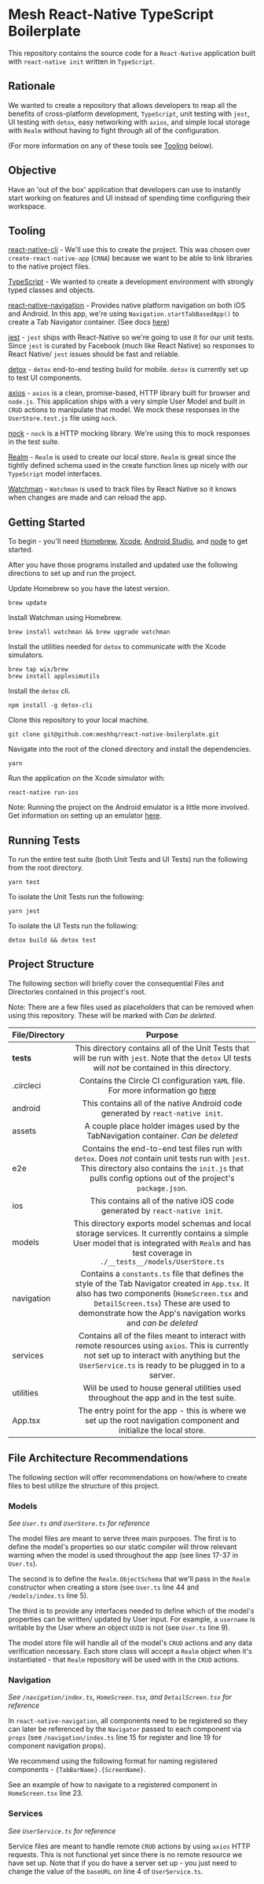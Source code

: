 # Mesh React-Native TypeScript Boilerplate

This repository contains the source code for a `React-Native` application built with `react-native init` written in `TypeScript`.

## Rationale

We wanted to create a repository that allows developers to reap all the benefits of cross-platform development, `TypeScript`, unit testing with `jest`, UI testing with `detox`, easy networking with `axios`, and simple local storage with `Realm` without having to fight through all of the configuration.

(For more information on any of these tools see [Tooling](#tooling) below).

## Objective

Have an 'out of the box' application that developers can use to instantly start working on features and UI instead of spending time configuring their workspace.

## Tooling

[react-native-cli](https://facebook.github.io/react-native/docs/getting-started.html) - We'll use this to create the project. This was chosen over `create-react-native-app` (`CRNA`) because we want to be able to link libraries to the native project files.

[TypeScript](https://www.typescriptlang.org/docs/home.html) - We wanted to create a development environment with strongly typed classes and objects.

[react-native-navigation](https://github.com/wix/react-native-navigation) - Provides native platform navigation on both iOS and Android. In this app, we're using `Navigation.startTabBasedApp()` to create a Tab Navigator container. (See docs [here](https://wix.github.io/react-native-navigation/#/usage))

[jest](https://facebook.github.io/jest/docs/en/getting-started.html) - `jest` ships with React-Native so we're going to use it for our unit tests. Since `jest` is curated by Facebook (much like React Native) so responses to React Native/ `jest` issues should be fast and reliable.

[detox](https://github.com/wix/detox) - `detox` end-to-end testing build for mobile. `detox` is currently set up to test UI components.

[axios](https://github.com/axios/axios) - `axios` is a clean, promise-based, HTTP library built for browser and `node.js`. This application ships with a very simple User Model and built in `CRUD` actions to manipulate that model. We mock these responses in the `UserStore.test.js` file using `nock`.

[nock](https://github.com/node-nock/nock) - `nock` is a HTTP mocking library. We're using this to mock responses in the test suite.

[Realm](https://realm.io/blog/introducing-realm-react-native/) - `Realm` is used to create our local store. `Realm` is great since the tightly defined schema used in the create function lines up nicely with our `TypeScript` model interfaces.

[Watchman](https://facebook.github.io/watchman/) - `Watchman` is used to track files by React Native so it knows when changes are made and can reload the app.

## Getting Started

To begin - you'll need [Homebrew](https://brew.sh/), [Xcode](https://developer.apple.com/xcode/), [Android Studio](https://developer.android.com/studio/), and [node](https://nodejs.org/en/) to get started.

After you have those programs installed and updated use the following directions to set up and run the project.

Update Homebrew so you have the latest version.

```
brew update
```

Install Watchman using Homebrew.

```
brew install watchman && brew upgrade watchman
```

Install the utilities needed for `detox` to communicate with the Xcode simulators.

```
brew tap wix/brew
brew install applesimutils
``` 

Install the `detox` cli.

```
npm install -g detox-cli
```

Clone this repository to your local machine.

```
git clone git@github.com:meshhq/react-native-boilerplate.git
```

Navigate into the root of the cloned directory and install the dependencies.

```
yarn
```

Run the application on the Xcode simulator with:

```
react-native run-ios
```

Note: Running the project on the Android emulator is a little more involved. Get information on setting up an emulator [here](https://developer.android.com/studio/run/emulator).

## Running Tests

To run the entire test suite (both Unit Tests and UI Tests) run the following from the root directory.

```
yarn test
```

To isolate the Unit Tests run the following:

```
yarn jest
```

To isolate the UI Tests run the following:

```
detox build && detox test
```

## Project Structure

The following section will briefly cover the consequential Files and Directories contained in this project's root.

Note: There are a few files used as placeholders that can be removed when using this repository. These will be marked with *Can be deleted*.

| File/Directory  | Purpose       |
| --------------- |:-------------:|
| __tests__       | This directory contains all of the Unit Tests that will be run with `jest`. Note that the `detox` UI tests will *not* be contained in this directory. |
| .circleci       | Contains the Circle CI configuration `YAML` file. For more information go [here](https://circleci.com/docs/1.0/configuration/) |
| android         | This contains all of the native Android code generated by `react-native init`. |
| assets          | A couple place holder images used by the TabNavigation container. *Can be deleted* |
| e2e             | Contains the end-to-end test files run with `detox`. Does *not* contain unit tests run with `jest`. This directory also contains the `init.js` that pulls config options out of the project's `package.json`. |
| ios             | This contains all of the native iOS code generated by `react-native init`. |
| models          | This directory exports model schemas and local storage services. It currently contains a simple User model that is integrated with `Realm` and has test coverage in `./__tests__/models/UserStore.ts` |
| navigation      | Contains a `constants.ts` file that defines the style of the Tab Navigator created in `App.tsx`. It also has two components (`HomeScreen.tsx` and `DetailScreen.tsx`) These are used to demonstrate how the App's navigation works and *can be deleted* |
| services        | Contains all of the files meant to interact with remote resources using `axios`. This is currently not set up to interact with anything but the `UserService.ts` is ready to be plugged in to a server. |
| utilities       | Will be used to house general utilities used throughout the app and in the test suite. |
| App.tsx         | The entry point for the app - this is where we set up the root navigation component and initialize the local store. |

## File Architecture Recommendations

The following section will offer recommendations on how/where to create files to best utilize the structure of this project.

### Models

*See `User.ts` and `UserStore.ts` for reference*

The model files are meant to serve three main purposes. The first is to define the model's properties so our static compiler will throw relevant warning when the model is used throughout the app (see lines 17-37 in `User.ts`). 

The second is to define the `Realm.ObjectSchema` that we'll pass in the `Realm` constructor when creating a store (see `User.ts` line 44 and `/models/index.ts` line 5).

The third is to provide any interfaces needed to define which of the model's properties can be written/ updated by User input. For example, a `username` is writable by the User where an object `UUID` is not (see `User.ts` line 9).

The model store file will handle all of the model's `CRUD` actions and any data verification necessary. Each store class will accept a `Realm` object when it's instantiated - that `Realm` repository will be used with in the `CRUD` actions.

### Navigation

*See `/navigation/index.ts`, `HomeScreen.tsx`, and `DetailScreen.tsx` for reference*

In `react-native-navigation`, all components need to be registered so they can later be referenced by the `Navigator` passed to each component via `props` (see `/navigation/index.ts` line 15 for register and line 19 for component navigation props).

We recommend using the following format for naming registered components - `{TabBarName}.{ScreenName}`.

See an example of how to navigate to a registered component in `HomeScreen.tsx` line 23.

### Services

*See `UserService.ts` for reference*

Service files are meant to handle remote `CRUD` actions by using `axios` HTTP requests. This is not functional yet since there is no remote resource we have set up. Note that if you do have a server set up - you just need to change the value of the `baseURL` on line 4 of `UserService.ts`.
